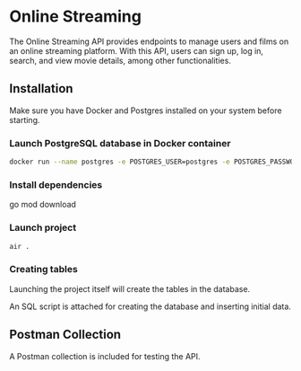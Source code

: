 # Online Streaming

The Online Streaming API provides endpoints to manage users and films on an online streaming platform. With this API, users can sign up, log in, search, and view movie details, among other functionalities.

## Installation

Make sure you have Docker and Postgres installed on your system before starting.

### Launch PostgreSQL database in Docker container

```bash
docker run --name postgres -e POSTGRES_USER=postgres -e POSTGRES_PASSWORD=postgres -p 5432:5432 -d postgre
```

### Install dependencies

go mod download

### Launch project

```bash
air .
```

### Creating tables

Launching the project itself will create the tables in the database.

An SQL script is attached for creating the database and inserting initial data.

## Postman Collection

A Postman collection is included for testing the API.